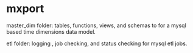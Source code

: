 mxport
======

master_dim folder: tables, functions, views, and schemas to for a mysql based time dimensions data model.

etl folder: logging , job checking, and status checking for mysql etl jobs. 
